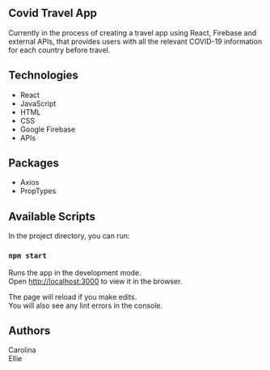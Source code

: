## Covid Travel App

Currently in the process of creating a travel app using React, Firebase and external APIs, that provides users with all the relevant COVID-19 information for each country before travel. 

## Technologies

* React
* JavaScript
* HTML
* CSS
* Google Firebase
* APIs

## Packages

* Axios
* PropTypes

## Available Scripts

In the project directory, you can run:

### `npm start`

Runs the app in the development mode.<br />
Open [http://localhost:3000](http://localhost:3000) to view it in the browser.

The page will reload if you make edits.<br />
You will also see any lint errors in the console.

## Authors

Carolina <br/>
Ellie
